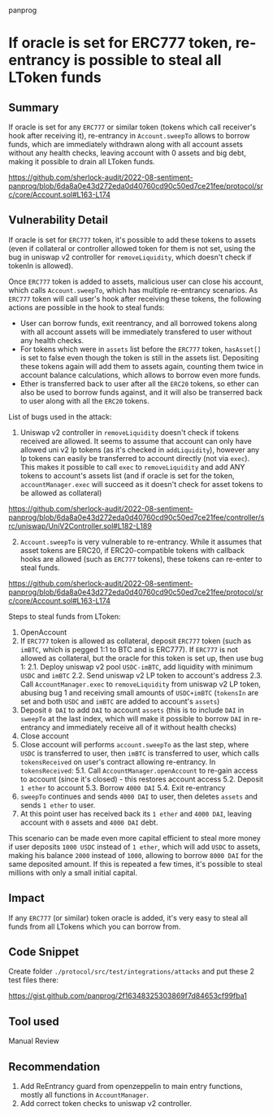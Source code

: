 panprog
# If oracle is set for ERC777 token, re-entrancy is possible to steal all LToken funds

## Summary

If oracle is set for any `ERC777` or similar token (tokens which call receiver's hook after receiving it), re-entrancy in `Account.sweepTo` allows to borrow funds, which are immediately withdrawn along with all account assets without any health checks, leaving account with 0 assets and big debt, making it possible to drain all LToken funds.

https://github.com/sherlock-audit/2022-08-sentiment-panprog/blob/6da8a0e43d272eda0d40760cd90c50ed7ce21fee/protocol/src/core/Account.sol#L163-L174

## Vulnerability Detail

If oracle is set for `ERC777` token, it's possible to add these tokens to assets (even if collateral or controller allowed token for them is not set, using the bug in uniswap v2 controller for `removeLiquidity`, which doesn't check if tokenIn is allowed).

Once `ERC777` token is added to assets, malicious user can close his account, which calls `Account.sweepTo`, which has multiple re-entrancy scenarios. As `ERC777` token will call user's hook after receiving these tokens, the following actions are possible in the hook to steal funds:

- User can borrow funds, exit reentrancy, and all borrowed tokens along with all account assets will be immediately transfered to user without any health checks.
- For tokens which were in `assets` list before the `ERC777` token, `hasAsset[]` is set to false even though the token is still in the assets list. Depositing these tokens again will add them to assets again, counting them twice in account balance calculations, which allows to borrow even more funds.
- Ether is transferred back to user after all the `ERC20` tokens, so ether can also be used to borrow funds against, and it will also be transerred back to user along with all the `ERC20` tokens.

List of bugs used in the attack:

1. Uniswap v2 controller in `removeLiquidity` doesn't check if tokens received are allowed. It seems to assume that account can only have allowed uni v2 lp tokens (as it's checked in `addLiquidity`), however any lp tokens can easily be transferred to account directly (not via `exec`). This makes it possible to call `exec` to `removeLiquidity` and add ANY tokens to account's assets list (and if oracle is set for the token, `accountManager.exec` will succeed as it doesn't check for asset tokens to be allowed as collateral)

https://github.com/sherlock-audit/2022-08-sentiment-panprog/blob/6da8a0e43d272eda0d40760cd90c50ed7ce21fee/controller/src/uniswap/UniV2Controller.sol#L182-L189

2. `Account.sweepTo` is very vulnerable to re-entrancy. While it assumes that asset tokens are ERC20, if ERC20-compatible tokens with callback hooks are allowed (such as `ERC777` tokens), these tokens can re-enter to steal funds.

https://github.com/sherlock-audit/2022-08-sentiment-panprog/blob/6da8a0e43d272eda0d40760cd90c50ed7ce21fee/protocol/src/core/Account.sol#L163-L174

Steps to steal funds from LToken:

1. OpenAccount
2. If `ERC777` token is allowed as collateral, deposit `ERC777` token (such as `imBTC`, which is pegged 1:1 to BTC and is ERC777). If `ERC777` is not allowed as collateral, but the oracle for this token is set up, then use bug 1:
  2.1. Deploy uniswap v2 pool `USDC-imBTC`, add liquidity with minimum `USDC` and `imBTC`
  2.2. Send uniswap v2 LP token to account's address
  2.3. Call `AccountManager.exec` to `removeLiquidity` from uniswap v2 LP token, abusing bug 1 and receiving small amounts of `USDC+imBTC` (`tokensIn` are set and both `USDC` and `imBTC` are added to account's `assets`)
3. Deposit `0 DAI` to add `DAI` to account `assets` (this is to include `DAI` in `sweepTo` at the last index, which will make it possible to borrow `DAI` in re-entrancy and immediately receive all of it without health checks)
4. Close account
5. Close account will performs `account.sweepTo` as the last step, where `USDC` is transferred to user, then `imBTC` is transferred to user, which calls `tokensReceived` on user's contract allowing re-entrancy. In `tokensReceived`:
  5.1. Call `AccountManager.openAccount` to re-gain access to account (since it's closed) - this restores account access
  5.2. Deposit `1 ether` to account
  5.3. Borrow `4000 DAI`
  5.4. Exit re-entrancy
6. `sweepTo` continues and sends `4000 DAI` to user, then deletes `assets` and sends `1 ether` to user.
7. At this point user has received back its `1 ether` and `4000 DAI`, leaving account with `0` assets and `4000 DAI` debt.

This scenario can be made even more capital efficient to steal more money if user deposits `1000 USDC` instead of `1 ether`, which will add `USDC` to assets, making his balance `2000` instead of `1000`, allowing to borrow `8000 DAI` for the same deposited amount. If this is repeated a few times, it's possible to steal millions with only a small initial capital.

## Impact

If any `ERC777` (or similar) token oracle is added, it's very easy to steal all funds from all LTokens which you can borrow from.

## Code Snippet

Create folder `./protocol/src/test/integrations/attacks` and put these 2 test files there:

https://gist.github.com/panprog/2f16348325303869f7d84653cf99fba1

## Tool used

Manual Review

## Recommendation

1. Add ReEntrancy guard from openzeppelin to main entry functions, mostly all functions in `AccountManager`.
2. Add correct token checks to uniswap v2 controller.